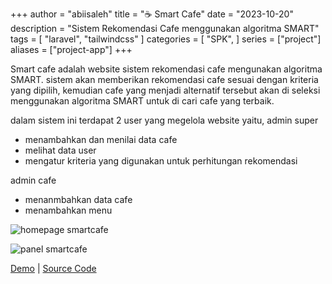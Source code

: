 +++
author = "abiisaleh"
title = "☕ Smart Cafe"
date = "2023-10-20"
description = "Sistem Rekomendasi Cafe menggunakan algoritma SMART"
tags = [
    "laravel", "tailwindcss"
]
categories = [
    "SPK",
]
series = ["project"]
aliases = ["project-app"]
+++

Smart cafe adalah website sistem rekomendasi cafe mengunakan algoritma SMART. sistem akan memberikan rekomendasi cafe sesuai dengan kriteria yang dipilih, kemudian cafe yang menjadi alternatif tersebut akan di seleksi menggunakan algoritma SMART untuk di cari cafe yang terbaik.

dalam sistem ini terdapat 2 user yang megelola website yaitu,
admin super

- menambahkan dan menilai data cafe
- melihat data user
- mengatur kriteria yang digunakan untuk perhitungan rekomendasi

admin cafe

- menanmbahkan data cafe
- menambahkan menu

![homepage smartcafe](/uploads/images/smartcafe-homepage.jpeg "Homepage smartcafe")

![panel smartcafe](/uploads/images/smartcafe-panel.jpeg "panel smartcafe")

[Demo](https://smartcafe.abiisaleh.xyz) | [Source Code](https://github.com/abiisaleh/laravel-marten)
